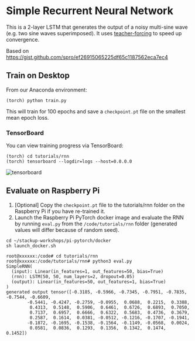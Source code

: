 # Simple Recurrent Neural Network

This is a 2-layer LSTM that generates the output of a noisy multi-sine wave (e.g. two sine waves superimposed).
It uses [teacher-forcing](https://machinelearningmastery.com/teacher-forcing-for-recurrent-neural-networks/) to speed up convergence. 

Based on https://gist.github.com/spro/ef26915065225df65c1187562eca7ec4

## Train on Desktop

From our Anaconda environment:

```
(torch) python train.py
```

This will train for 100 epochs and save a `checkpoint.pt` file on the smallest mean epoch loss.

### TensorBoard
You can view training progress via TensorBoard:

```
(torch) cd tutorials/rnn
(torch) tensorboard --logdir=logs --host=0.0.0.0
```

![tensorboard](tensorboard.png)

## Evaluate on Raspberry Pi

1. [Optional] Copy the `checkpoint.pt` file to the tutorials/rnn folder on the Raspberry Pi if you have re-trained it.
2. Launch the Raspberry Pi PyTorch docker image and evaluate the RNN by running `eval.py` from the `/code/tutorials/rnn` folder
(generated values will differ because of random seed).

```
cd ~/stackup-workshops/pi-pytorch/docker
sh launch_docker.sh

root@xxxxxx:/code# cd tutorials/rnn
root@xxxxxx:/code/tutorials/rnn# python3 eval.py
SimpleRNN(
  (input): Linear(in_features=1, out_features=50, bias=True)
  (rnn): LSTM(50, 50, num_layers=2, dropout=0.05)
  (output): Linear(in_features=50, out_features=1, bias=True)
)
generated output tensor([-0.3185, -0.5966, -0.7345, -0.7951, -0.7835, -0.7544, -0.6609,
        -0.5441, -0.4247, -0.2759, -0.0955,  0.0688,  0.2215,  0.3388,
         0.4313,  0.5148,  0.5906,  0.6461,  0.6726,  0.6893,  0.7050,
         0.7137,  0.6957,  0.6666,  0.6322,  0.5683,  0.4736,  0.3679,
         0.2587,  0.1614,  0.0381, -0.0512, -0.1216, -0.1707, -0.1941,
        -0.1872, -0.1695, -0.1538, -0.1564, -0.1149, -0.0568,  0.0024,
         0.0581,  0.0836,  0.1293,  0.1356,  0.1342,  0.1474,  0.1452])

```
